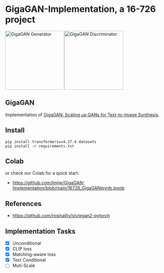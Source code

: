 # GigaGAN-Implementation, a 16-726 project

<img src="./gigagan-generator.png" height=190 alt="GigaGAN Generator" /><img src="./gigagan-discriminator.png" height=190 alt="GigaGAN Discriminator" />

## GigaGAN
Implementation of [GigaGAN: Scaling up GANs for Text-to-Image Synthesis](https://arxiv.org/pdf/2303.05511).


## Install
```shell
pip install transformers==4.27.4 datasets
pip install -r requirements.txt
```

## Colab
or check our Colab for a quick start.
- https://github.com/linjiw/GigaGAN-Implementation/blob/main/16726_GigaGANipynb.ipynb

## References
- https://github.com/rosinality/stylegan2-pytorch

## Implementation Tasks
- [x] Unconditional
- [x] CLIP loss
- [x] Matching-aware loss
- [x] Text Conditional
- [ ] Muti-Scale
